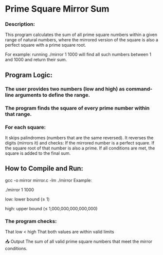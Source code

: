# Prime Square Mirror Sum

### Description:
This program calculates the sum of all prime square numbers within a given range of natural numbers, where the mirrored version of the square is also a perfect square with a prime square root.

For example: running ./mirror 1 1000 will find all such numbers between 1 and 1000 and return their sum.

## Program Logic:
### The user provides two numbers (low and high) as command-line arguments to define the range.

### The program finds the square of every prime number within that range.

### For each square:
It skips palindromes (numbers that are the same reversed).
It reverses the digits (mirrors it) and checks:
If the mirrored number is a perfect square.
If the square root of that number is also a prime.
If all conditions are met, the square is added to the final sum.

## How to Compile and Run:
gcc -o mirror mirror.c -lm
./mirror <low> <high>
Example:

./mirror 1 1000

low: lower bound (≥ 1)

high: upper bound (≤ 1,000,000,000,000,000)

### The program checks:
That low < high
That both values are within valid limits

📤 Output
The sum of all valid prime square numbers that meet the mirror conditions.

